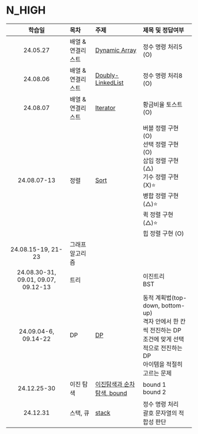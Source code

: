# N_HIGH

|               학습일                | 목차              | 주제                                                           | 제목 및 정답여부                                                                                                                                            |
| :---------------------------------: | :---------------- | :------------------------------------------------------------- | :---------------------------------------------------------------------------------------------------------------------------------------------------------- |
|              24.05.27               | 배열 & 연결리스트 | [Dynamic Array](./배열,%20연결리스트/Dynamic%20Array.js)       | 정수 명령 처리5 (O)                                                                                                                                         |
|              24.08.06               | 배열 & 연결리스트 | [Doubly-LinkedList](./배열,%20연결리스트/Doubly-LinkedList.js) | 정수 명령 처리8 (O)                                                                                                                                         |
|              24.08.07               | 배열 & 연결리스트 | [Iterator](./배열,%20연결리스트/Iterator.js)                   | 황금비율 토스트 (O)                                                                                                                                         |
|             24.08.07-13             | 정렬              | [Sort](./정렬/sort.js)                                         | 버블 정렬 구현 (O)<br>선택 정렬 구현 (O)<br>삽입 정렬 구현 (△)<br>기수 정렬 구현 (X)⭐️<br>병합 정렬 구현 (△)⭐️<br>퀵 정렬 구현 (△)⭐️<br>힙 정렬 구현 (O) |
|         24.08.15-19, 21-23          | 그래프 알고리즘   |
| 24.08.30-31, 09.01, 09.07, 09.12-13 | 트리              |                                                                | 이진트리<br> BST                                                                                                                                            |
|        24.09.04-6, 09.14-22         | DP                | [DP](./DP/DP.js)                                               | 동적 계획법(top-down, bottom-up)<br>격자 안에서 한 칸씩 전진하는 DP<br> 조건에 맞게 선택적으로 전진하는 DP<br> 아이템을 적절히 고르는 문제                  |
|             24.12.25-30             | 이진 탐색         | [이진탐색과 순차탐색, bound](./이진탐색/이진탐색.js)           | bound 1<br>bound 2                                                                                                                                          |
|              24.12.31               | 스택, 큐          | [stack](./스택,%20큐/stack,%20queue.js)                        | 정수 명령 처리<br>괄호 문자열의 적합성 판단                                                                                                                                          |
